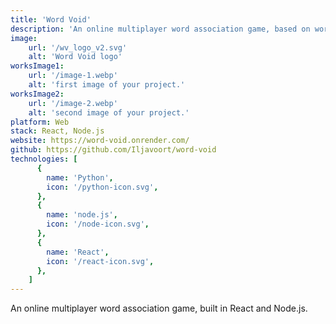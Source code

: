 ```yaml
---
title: 'Word Void'
description: 'An online multiplayer word association game, based on word embeddings.'
image:
    url: '/wv_logo_v2.svg'
    alt: 'Word Void logo'
worksImage1:
    url: '/image-1.webp'
    alt: 'first image of your project.'
worksImage2:
    url: '/image-2.webp'
    alt: 'second image of your project.'
platform: Web
stack: React, Node.js
website: https://word-void.onrender.com/
github: https://github.com/Iljavoort/word-void
technologies: [
      {
        name: 'Python',
        icon: '/python-icon.svg',
      },
      {
        name: 'node.js',
        icon: '/node-icon.svg',
      },
      {
        name: 'React',
        icon: '/react-icon.svg',
      },
    ]
---
```


An online multiplayer word association game, built in React and Node.js.
